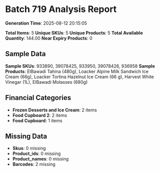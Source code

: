 # Batch 719 Analysis Report

**Generation Time**: 2025-08-12 20:15:05

**Total Items**: 5
**Unique SKUs**: 5
**Unique Products**: 5
**Total Available Quantity**: 144.00
**Near Expiry Products**: 0

## Sample Data
**Sample SKUs**: 933890, 39078425, 933950, 39078426, 936958
**Sample Products**: ElBawadi Tahina (480g), Loacker Alpine Milk Sandwich Ice Cream (66g), Loacker Tortina Hazelnut Ice Cream (66 g), Harvest White Vinegar (1L), ElBawadi Molasses (680g)

## Financial Categories
- **Frozen Desserts and Ice Cream**: 2 items
- **Food Cupboard 2**: 2 items
- **Food Cupboard**: 1 items

## Missing Data
- **Skus**: 0 missing
- **Product_ids**: 0 missing
- **Product_names**: 0 missing
- **Barcodes**: 2 missing
